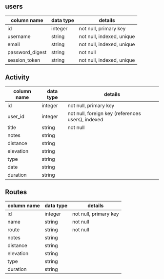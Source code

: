 ## users
column name     | data type | details
----------------|-----------|-----------------------
id              | integer   | not null, primary key
username        | string    | not null, indexed, unique
email           | string    | not null, indexed, unique
password_digest | string    | not null
session_token   | string    | not null, indexed, unique

## Activity
column name | data type | details
------------|-----------|-----------------------
id          | integer   | not null, primary key
user_id     | integer   | not null, foreign key (references users), indexed
title       | string    | not null
notes       | string    |
distance    | string    |
elevation   | string    |
type        | string    |
date        | string    |
duration    | string    |

## Routes
column name | data type | details
------------|-----------|-----------------------
id          | integer   | not null, primary key
name        | string    | not null
route       | string    | not null
notes       | string    |
distance    | string    |
elevation   | string    |
type        | string    |
duration    | string    |
